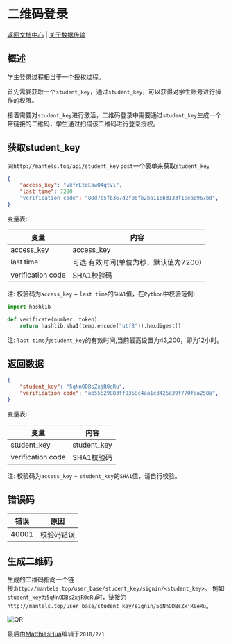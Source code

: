 二维码登录
==========

[返回文档中心](/index.html) | [关于数据传输](/content.html#!关于数据传输.md)

概述
------
学生登录过程相当于一个授权过程。

首先需要获取一个`student_key`，通过`student_key`，可以获得对学生账号进行操作的权限。

接着需要对`student_key`进行激活，二维码登录中需要通过`student_key`生成一个带链接的二维码，学生通过扫描该二维码进行登录授权。

获取student_key
------
向`http://mantels.top/api/student_key` `post`一个表单来获取`student_key`

```json
{
    "access_key": "vkfrEtoEawQ4qtVi",
    "last time": 7200
    "verification code": "80d7c5fb367d2f86fb2ba116bd133f1eea0967bd",
}
```

变量表:

| 变量| 内容 |
|------|------|
|access_key|access_key|
|last time|可选 有效时间(单位为秒，默认值为7200)|
|verification code|SHA1校验码|

注: 校验码为`access_key` + `last time`的`SHA1`值，在`Python`中校验范例:

```python
import hashlib

def verificate(number, token):
    return hashlib.sha1(temp.encode("utf8")).hexdigest()
```

注: `last time`为`student_key`的有效时间,当前最高设置为43,200，即为12小时。

返回数据
--------
```json
{
    "student_key": "5qNnODBsZxjR0eRu",
    "verification code": "a655629883ff0358c4aa1c3426a39f770faa258a",
}
```

变量表:

| 变量| 内容 |
|------|------|
|student_key|student_key|
|verification code|SHA1校验码|

注: 校验码为`access_key` + `student_key`的`SHA1`值，请自行校验。

错误码
--------
| 错误| 原因 |
|------|------|
|40001|校验码错误|

生成二维码
--------
生成的二维码指向一个链接:`http://mantels.top/user_base/student_key/signin/<student_key>`。
例如`student_key为5qNnODBsZxjR0eRu`时，链接为`http://mantels.top/user_base/student_key/signin/5qNnODBsZxjR0eRu`。

![QR](/qrcode.png)

最后由[MatthiasHua](https://github.com/MatthiasHua)编辑于`2018/2/1`
